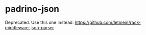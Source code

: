 padrino-json
============

Deprecated. Use this one instead: https://github.com/letmein/rack-middleware-json-parser

